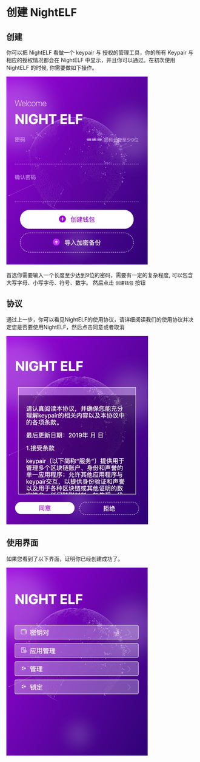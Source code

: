 # 创建 NightELF

## 创建

你可以把 NightELF 看做一个 keypair 与 授权的管理工具，你的所有 Keypair 与相应的授权情况都会在 NightELF 中显示，并且你可以通过。在初次使用 NightELF 的时候, 你需要做如下操作。

![Create](../../Asset/step-01.jpg)

首选你需要输入一个长度至少达到9位的密码，需要有一定的复杂程度, 可以包含大写字母、小写字母、符号、数字。
然后点击 ```创建钱包``` 按钮

## 协议

通过上一步，你可以看见NightELF的使用协议，请详细阅读我们的使用协议并决定您是否要使用NightELF，然后点击同意或者取消

![Agreen](../../Asset/step-02.jpg)

## 使用界面

如果您看到了以下界面，证明你已经创建成功了。

![Home](../../Asset/step-03.jpg)




